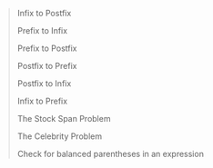 > Infix to Postfix
> 
> Prefix to Infix
> 
> Prefix to Postfix
> 
> Postfix to Prefix
> 
> Postfix to Infix
> 
> Infix to Prefix
> 
> The Stock Span Problem
> 
> The Celebrity Problem
> 
> Check for balanced parentheses in an expression
> 



